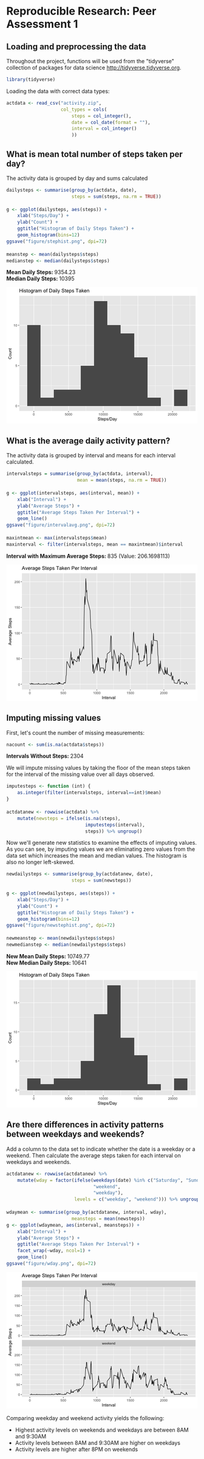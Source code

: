 # Reproducible Research: Peer Assessment 1


## Loading and preprocessing the data
Throughout the project, functions will be used from the "tidyverse" collection of packages for data science <a href= http://tidyverse.tidyverse.org>http://tidyverse.tidyverse.org</a>. 


```r
library(tidyverse)
```

Loading the data with correct data types:

```r
actdata <- read_csv("activity.zip", 
                    col_types = cols(
                        steps = col_integer(),
                        date = col_date(format = ""),
                        interval = col_integer()
                        )) 
```
## What is mean total number of steps taken per day?
The activity data is grouped by day and sums calculated

```r
dailysteps <- summarise(group_by(actdata, date), 
                        steps = sum(steps, na.rm = TRUE))

g <- ggplot(dailysteps, aes(steps)) +
    xlab("Steps/Day") + 
    ylab("Count") +
    ggtitle("Histogram of Daily Steps Taken") + 
    geom_histogram(bins=12)
ggsave("figure/stephist.png", dpi=72)

meanstep <- mean(dailysteps$steps)
medianstep <- median(dailysteps$steps)
```

<b>Mean Daily Steps: </b> 9354.23 <br> 
<b>Median Daily Steps: </b> 10395
                    
<img src="figure/stephist.png">                 

## What is the average daily activity pattern?
The activity data is grouped by interval and means for each interval calculated.


```r
intervalsteps = summarise(group_by(actdata, interval), 
                          mean = mean(steps, na.rm = TRUE))

g <- ggplot(intervalsteps, aes(interval, mean)) +
    xlab("Interval") + 
    ylab("Average Steps") +
    ggtitle("Average Steps Taken Per Interval") + 
    geom_line()
ggsave("figure/intervalavg.png", dpi=72)

maxintmean <- max(intervalsteps$mean)
maxinterval <- filter(intervalsteps, mean == maxintmean)$interval
```

<b>Interval with Maximum Average Steps: </b>835
(Value: 206.1698113)

<img src="figure/intervalavg.png">  

## Imputing missing values
First, let's count the number of missing measurements:

```r
nacount <- sum(is.na(actdata$steps))
```
<b>Intervals Without Steps: </b>2304

We will impute missing values by taking the floor of the mean steps taken for the interval of the missing value over all days observed.

```r
imputesteps <- function (int) {
    as.integer(filter(intervalsteps, interval==int)$mean) 
}

actdatanew <- rowwise(actdata) %>% 
    mutate(newsteps = ifelse(is.na(steps), 
                             imputesteps(interval), 
                             steps)) %>% ungroup()
```
Now we'll generate new statistics to examine the effects of imputing values. As you can see, by imputing values we are eliminating zero values from the data set which increases the mean and median values.  The histogram is also no longer left-skewed.


```r
newdailysteps <- summarise(group_by(actdatanew, date), 
                        steps = sum(newsteps))

g <- ggplot(newdailysteps, aes(steps)) +
    xlab("Steps/Day") + 
    ylab("Count") +
    ggtitle("Histogram of Daily Steps Taken") + 
    geom_histogram(bins=12)
ggsave("figure/newstephist.png", dpi=72)

newmeanstep <- mean(newdailysteps$steps)
newmedianstep <- median(newdailysteps$steps)
```

<b>New Mean Daily Steps: </b> 10749.77 <br> 
<b>New Median Daily Steps: </b> 10641

<img src="figure/newstephist.png"> 

## Are there differences in activity patterns between weekdays and weekends?
Add a column to the data set to indicate whether the date is a weekday or a weekend. Then calculate the average steps taken for each interval on weekdays and weekends.  

```r
actdatanew <- rowwise(actdatanew) %>% 
    mutate(wday = factor(ifelse(weekdays(date) %in% c("Saturday", "Sunday"), 
                                "weekend", 
                                "weekday"),
                         levels = c("weekday", "weekend"))) %>% ungroup()

wdaymean <- summarise(group_by(actdatanew, interval, wday), 
                        meansteps = mean(newsteps))
g <- ggplot(wdaymean, aes(interval, meansteps)) +
    xlab("Interval") + 
    ylab("Average Steps") +
    ggtitle("Average Steps Taken Per Interval") + 
    facet_wrap(~wday, ncol=1) +
    geom_line()
ggsave("figure/wday.png", dpi=72)
```

<img src="figure/wday.png"><BR>

Comparing weekday and weekend activity yields the following:
<UL>
 <LI>Highest activity levels on weekends and weekdays are between 8AM and 9:30AM 
 <LI>Activity levels between 8AM and 9:30AM are higher on weekdays
 <LI>Activity levels are higher after 8PM on weekends
</UL>
